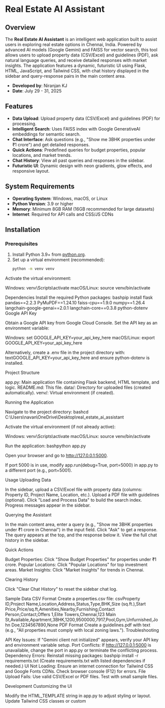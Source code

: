 # Real Estate AI Assistant

## Overview
The **Real Estate AI Assistant** is an intelligent web application built to assist users in exploring real estate options in Chennai, India. Powered by advanced AI models (Google Gemini) and FAISS for vector search, this tool allows users to upload property data (CSV/Excel) and guidelines (PDF), ask natural language queries, and receive detailed responses with market insights. The application features a dynamic, futuristic UI using Flask, HTML, JavaScript, and Tailwind CSS, with chat history displayed in the sidebar and query-response pairs in the main content area.

- **Developed by**: Niranjan KJ
- **Date**: July 29 - 31, 2025

## Features
- **Data Upload**: Upload property data (CSV/Excel) and guidelines (PDF) for processing.
- **Intelligent Search**: Uses FAISS index with Google GenerativeAI embeddings for semantic search.
- **Chat Interface**: Ask questions (e.g., "Show me 3BHK properties under ₹1 crore") and get detailed responses.
- **Quick Actions**: Predefined queries for budget properties, popular locations, and market trends.
- **Chat History**: View all past queries and responses in the sidebar.
- **Futuristic UI**: Dynamic design with neon gradients, glow effects, and responsive layout.

## System Requirements
- **Operating System**: Windows, macOS, or Linux
- **Python Version**: 3.9 or higher
- **Memory**: Minimum 8GB RAM (16GB recommended for large datasets)
- **Internet**: Required for API calls and CSS/JS CDNs

## Installation

### Prerequisites
1. Install Python 3.9+ from [python.org](https://www.python.org/downloads/).
2. Set up a virtual environment (recommended):
   ```bash
   python -m venv venv

Activate the virtual environment:

Windows: venv\Scripts\activate
macOS/Linux: source venv/bin/activate



Dependencies
Install the required Python packages:
bashpip install flask pandas==2.2.3 PyMuPDF==1.24.10 faiss-cpu==1.9.0 numpy==1.26.4 langchain-google-genai==2.0.1 langchain-core==0.3.8 python-dotenv
Google API Key

Obtain a Google API key from Google Cloud Console.
Set the API key as an environment variable:

Windows: set GOOGLE_API_KEY=your_api_key_here
macOS/Linux: export GOOGLE_API_KEY=your_api_key_here


Alternatively, create a .env file in the project directory with:
textGOOGLE_API_KEY=your_api_key_here
and ensure python-dotenv is installed.

Project Structure

app.py: Main application file containing Flask backend, HTML template, and logic.
README.md: This file.
data/: Directory for uploaded files (created automatically).
venv/: Virtual environment (if created).

Running the Application

Navigate to the project directory:
bashcd C:\Users\navan\OneDrive\Desktop\real_estate_ai_assistant

Activate the virtual environment (if not already active):

Windows: venv\Scripts\activate
macOS/Linux: source venv/bin/activate


Run the application:
bashpython app.py

Open your browser and go to http://127.0.0.1:5000.

If port 5000 is in use, modify app.run(debug=True, port=5000) in app.py to a different port (e.g., port=5001).



Usage
Uploading Data

In the sidebar, upload a CSV/Excel file with property data (columns: Property ID, Project Name, Location, etc.).
Upload a PDF file with guidelines (optional).
Click "Load and Process Data" to build the search index. Progress messages appear in the sidebar.

Querying the Assistant

In the main content area, enter a query (e.g., "Show me 3BHK properties under ₹1 crore in Chennai") in the input field.
Click "Ask" to get a response. The query appears at the top, and the response below it.
View the full chat history in the sidebar.

Quick Actions

Budget Properties: Click "Show Budget Properties" for properties under ₹1 crore.
Popular Locations: Click "Popular Locations" for top investment areas.
Market Insights: Click "Market Insights" for trends in Chennai.

Clearing History

Click "Clear Chat History" to reset the sidebar chat log.

Sample Data
CSV Format
Create a properties.csv file:
csvProperty ID,Project Name,Location,Address,Status,Type,BHK,Size (sq.ft.),Start Price,Price/sq.ft,Amenities,Nearby,Furnishing,Contact Person,Contact,Offers
1,Elite Towers,Chennai,123 Main St,Available,Apartment,3BHK,1200,9500000,7917,Pool,Gym,Unfurnished,John Doe,1234567890,None
PDF Format
Create a guidelines.pdf with text (e.g., "All properties must comply with local zoning laws.").
Troubleshooting

API Key Issues: If "Gemini client not initialized" appears, verify your API key and environment variable setup.
Port Conflicts: If http://127.0.0.1:5000 is unavailable, change the port in app.py or terminate the conflicting process.
Dependency Errors: Reinstall missing packages:
bashpip install -r requirements.txt
(Create requirements.txt with listed dependencies if needed.)
UI Not Loading: Ensure an internet connection for Tailwind CSS and Google Fonts CDNs. Check browser console (F12) for errors.
File Upload Fails: Use valid CSV/Excel or PDF files. Test with small sample files.

Development
Customizing the UI

Modify the HTML_TEMPLATE string in app.py to adjust styling or layout.
Update Tailwind CSS classes or custom <style> tags for design changes.

Extending Functionality

Add new quick actions by extending the sendQuickAction function and /quick-action route.
Enhance the generate_intelligent_response function for new query types.

Contributing

Fork the repository.
Create a branch: git checkout -b feature-branch.
Commit changes: git commit -m "Add new feature".
Push to the branch: git push origin feature-branch.
Submit a pull request.


Google for the GenerativeAI API.
Tailwind CSS and Orbitron font for UI design.

Contact
For support, email: niranjan.kj2022ai-ds@sece.ac.in

### Ready-to-Download File
Since I can't host files directly, follow these steps to create a downloadable `.zip` file:

1. **Create the Files**:
   - Save the `README.md` content above as `README.md`.
   - Save the latest `app.py` (from the previous response) as `app.py` in the same directory.

2. **Create a ZIP File**:
   - On Windows:
     - Right-click the folder containing `README.md` and `app.py`.
     - Select "Send to" > "Compressed (zipped) folder".
     - Name it `real_estate_ai_assistant.zip`.
   - On macOS/Linux:
     ```bash
     zip -r real_estate_ai_assistant.zip README.md app.py

Download:

The resulting real_estate_ai_assistant.zip is ready to download from your local machine.
Share it via a file-sharing service (e.g., Google Drive, Dropbox) if needed.
